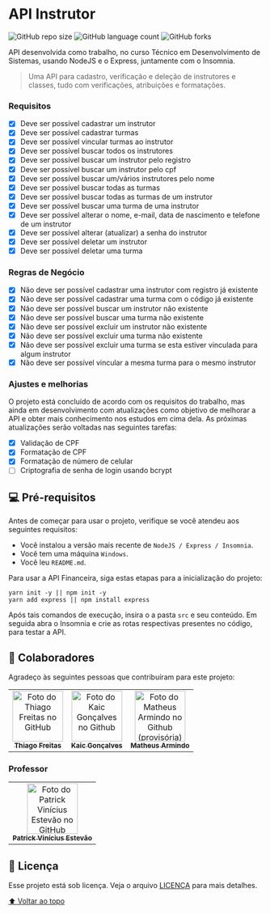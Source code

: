 # API Instrutor

![GitHub repo size](https://img.shields.io/github/repo-size/thiagofqs/README-template?style=for-the-badge)
![GitHub language count](https://img.shields.io/github/languages/count/thiagofqs/README-template?style=for-the-badge)
![GitHub forks](https://img.shields.io/github/forks/thiagofqs/README-template?style=for-the-badge)

 API desenvolvida como trabalho, no curso Técnico em Desenvolvimento de Sistemas, usando NodeJS e o Express, juntamente com o Insomnia.

> Uma API para cadastro, verificação e deleção de instrutores e classes, tudo com verificações, atribuições e formatações.

### Requisitos

- [X] Deve ser possível cadastrar um instrutor
- [X] Deve ser possível cadastrar turmas
- [X] Deve ser possível vincular turmas ao instrutor
- [X] Deve ser possível buscar todos os instrutores
- [X] Deve ser possível buscar um instrutor pelo registro
- [X] Deve ser possível buscar um instrutor pelo cpf
- [X] Deve ser possível buscar um/vários instrutores pelo nome
- [X] Deve ser possível buscar todas as turmas
- [X] Deve ser possível buscar todas as turmas de um instrutor
- [X] Deve ser possível buscar uma turma de uma instrutor
- [X] Deve ser possível alterar o nome, e-mail, data de nascimento e telefone de um instrutor
- [X] Deve ser possível alterar (atualizar) a senha do instrutor
- [X] Deve ser possível deletar um instrutor
- [X] Deve ser possível deletar uma turma

### Regras de Negócio

- [X] Não deve ser possível cadastrar uma instrutor com registro já existente
- [X] Não deve ser possível cadastrar uma turma com o código já existente
- [X] Não deve ser possível buscar um instrutor não existente
- [X] Não deve ser possível buscar uma turma não existente
- [X] Não deve ser possível excluir um instrutor não existente
- [X] Não deve ser possível excluir uma turma não existente
- [X] Não deve ser possível excluir uma turma se esta estiver vinculada para algum instrutor
- [X] Não deve ser possível vincular a mesma turma para o mesmo instrutor

### Ajustes e melhorias

O projeto está concluído de acordo com os requisitos do trabalho, mas ainda em desenvolvimento com atualizações como objetivo de melhorar a API e obter mais conhecimento nos estudos em cima dela. As próximas atualizações serão voltadas nas seguintes tarefas:

- [x] Validação de CPF
- [x] Formatação de CPF 
- [x] Formatação de número de celular
- [ ] Criptografia de senha de login usando bcrypt

## 💻 Pré-requisitos

Antes de começar para usar o projeto, verifique se você atendeu aos seguintes requisitos:
* Você instalou a versão mais recente de `NodeJS / Express / Insomnia`.
* Você tem uma máquina `Windows`.
* Você leu `README.md`.

Para usar a API Financeira, siga estas etapas para a inicialização do projeto:

```
yarn init -y || npm init -y
yarn add express || npm install express
```

Após tais comandos de execução, insira o a pasta `src` e seu conteúdo. Em seguida abra o Insomnia e crie as rotas respectivas presentes no código, para testar a API.

## 🤝 Colaboradores

Agradeço às seguintes pessoas que contribuíram para este projeto:

<table>
  <tr>
    <td align="center">
      <a href="https://github.com/thiagofqs">
        <img src="https://avatars.githubusercontent.com/u/39809188?v=4" width="100px;" alt="Foto do Thiago Freitas no GitHub"/><br>
        <sub>
          <b>Thiago Freitas</b>
        </sub>
      </a>
    </td>
    <td align="center">
      <a href="https://github.com/Kaic-2004">
        <img src="https://avatars.githubusercontent.com/u/100730175?v=4" width="100px;" alt="Foto do Kaic Gonçalves no Github"/><br>
        <sub>
          <b>Kaic Gonçalves</b>
        </sub>
      </a>
    </td>
    <td align="center">
      <a href="https://github.com/Maethsu">
        <img src="https://avatars.githubusercontent.com/u/108204887?v=4" width="100px;" alt="Foto do Matheus Armindo no Github (provisória)"/><br>
        <sub>
          <b>Matheus Armindo</b>
        </sub>
      </a>
    </td>
  </tr>
</table>

### Professor
<table>
  <tr>
    <td align="center">
      <a href="https://github.com/patrickviniciusestevao">
        <img src="https://avatars.githubusercontent.com/u/60794165?v=4" width="100px;" alt="Foto do Patrick Vinícius Estevão no GitHub"/><br>
        <sub>
          <b>Patrick Vinícius Estevão</b>
        </sub>
      </a>
    </td>
</table>

## 📝 Licença

Esse projeto está sob licença. Veja o arquivo [LICENÇA](LICENSE) para mais detalhes.

[⬆ Voltar ao topo](#)<br>
